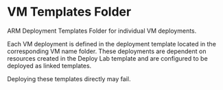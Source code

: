 # VM Templates Folder
ARM Deployment Templates Folder for individual VM deployments.

Each VM deployment is defined in the deployment template located in the corresponding VM name folder.
These deployments are dependent on resources created in the Deploy Lab template and are configured to be deployed as linked templates.

Deploying these templates directly may fail.